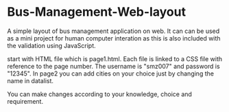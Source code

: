 # Bus-Management-Web-layout
A simple layout of bus management application on web. It can can be used as a mini project for human computer interation as this is also included with the validation using JavaScript.

start with HTML file which is page1.html. Each file is linked to a CSS file with reference to the page number. 
The username is "smz007" and password is "12345".
In page2 you can add cities on your choice just by changing the name in datalist.

You can make changes according to your knowledge, choice and requirement.
